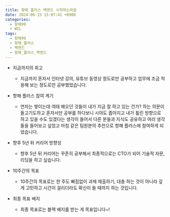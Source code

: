 ```yaml
---
title: 항해 플러스 백엔드 시작하는마음
date: 2024-06-15 15:07:41 +0900
categories:
  - 항해99
  - WIL
tags:
  - 항해99
  - 항해_플러스
  - 벡엔드
  - 항해_플러스_벡엔드
---
```

- 지금까지의 회고
	- 지금까지 혼자서 인터넷 강의, 유튜브 동영상 정도로만 공부하고 업무에 조금 적용해 보는 정도로만 공부했었습니다.
	  
- 항해 플러스 참여 계기
	- 연차는 쌓이는데 여태 해오던 것들이 내가 지금 잘 하고 있는 건가? 하는 의문이 들고기도하고 혼자서만 공부를 하다보니 시야도 좁아지고 내가 틀린 방향으로 하고 있을 수도 있겠다는 생각이 들어서 다른 분들과 지식도 공유하고 여러 생각들을 들어보고 싶었고 마침 같은 팀원분의 추천으로 항해 플러스에 참여하게 되었습니다.

- 향후 5년 뒤 커리어 방향성
	- 향후 5년 뒤 커리어는 꾸준히 공부해서 최종적으로는 CTO가 되어 기술적 자문, 리딩을 하고 싶습니다.

- 10주간의 목표
	- 10주간의 목표로는 한 주도 빠짐없이 과제 제출하기, 대충 하는 것이 아니라 깊게 고민하고 시간이 걸리더라도 확신이 들 때까지 하는 것입니다.

- 최종 목표 배지
	- 최종 목표로는  블랙 배지를 받는 게 목표입니다~!
